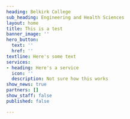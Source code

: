 ```yaml
---
heading: Belkirk College
sub_heading: Engineering and Health Sciences
layout: home
title: This is a test
banner_image: ''
hero_button:
  text: ''
  href: ''
textline: Here's some text
services:
- heading: Here's a service
  icon: ''
  description: Not sure how this works
show_news: true
partners: []
show_staff: false
published: false

---
```

